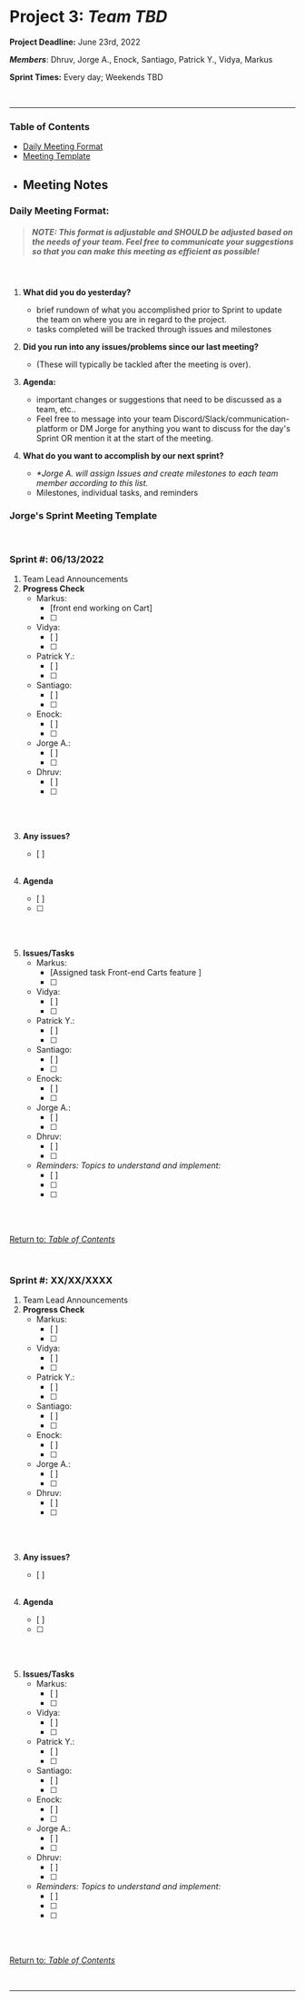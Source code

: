 # Project 3: *Team TBD*


**Project Deadline:** June 23rd, 2022

_**Members**_: Dhruv, Jorge A., Enock, Santiago, Patrick Y., Vidya, Markus

**Sprint Times:** Every day; Weekends TBD

<br>
<hr>

### Table of Contents
- [Daily Meeting Format](#daily-meeting-format)
- [Meeting Template](#jorges-sprint-meeting-template)
- Meeting Notes
    - 

### Daily Meeting Format:

> ##### _NOTE_: This format is adjustable and SHOULD be adjusted based on the needs of your team. Feel free to communicate your suggestions so that you can make this meeting as efficient as possible!
<br>

1. **What did you do yesterday?**
    - brief rundown of what you accomplished prior to Sprint to update the team on where you are in regard to the project.
    - tasks completed will be tracked through issues and milestones

2. **Did you run into any issues/problems since our last meeting?**
    - (These will typically be tackled after the meeting is over).

3. **Agenda:**
    - important changes or suggestions that  need to be discussed as a team, etc..
    - Feel free to message into your team Discord/Slack/communication-platform or DM Jorge for anything you want to discuss for the day's Sprint OR mention it at the start of the meeting.

4. **What do you want to accomplish by our next sprint?**
    - _*Jorge A. will assign Issues and create milestones to each team member according to this list._
    - Milestones, individual tasks, and reminders

### Jorge's Sprint Meeting Template
<br>

### Sprint #: 06/13/2022   
1. Team Lead Announcements
2. **Progress Check**
    - Markus:
        - [front end working on Cart] 
        - [ ] 
    - Vidya:
        - [ ] 
        - [ ] 
    - Patrick Y.:
        - [ ] 
        - [ ] 
    - Santiago:
        - [ ] 
        - [ ] 
    - Enock:
        - [ ] 
        - [ ] 
    - Jorge A.:
        - [ ] 
        - [ ] 
    - Dhruv:
        - [ ] 
        - [ ] 
<br> </br>

3. **Any issues?**
    - [ ] 
 <br> </br>

4. **Agenda**
    - [ ] 
    - [ ] 
 <br> </br>

5. **Issues/Tasks** 
    - Markus:
        - [Assigned task Front-end Carts feature ] 
        - [ ] 
    - Vidya:
        - [ ] 
        - [ ] 
    - Patrick Y.:
        - [ ] 
        - [ ] 
    - Santiago:
        - [ ] 
        - [ ] 
    - Enock:
        - [ ] 
        - [ ] 
    - Jorge A.:
        - [ ] 
        - [ ] 
    - Dhruv:
        - [ ] 
        - [ ] 
    - _Reminders: Topics to understand and implement:_
        - [ ] 
        - [ ] 
        - [ ] 
 <br> </br>


[Return to: _Table of Contents_](#table-of-contents)

<br>

### Sprint #: XX/XX/XXXX
1. Team Lead Announcements
2. **Progress Check**
    - Markus:
        - [ ] 
        - [ ] 
    - Vidya:
        - [ ] 
        - [ ] 
    - Patrick Y.:
        - [ ] 
        - [ ] 
    - Santiago:
        - [ ] 
        - [ ] 
    - Enock:
        - [ ] 
        - [ ] 
    - Jorge A.:
        - [ ] 
        - [ ] 
    - Dhruv:
        - [ ] 
        - [ ] 
<br> </br>

3. **Any issues?**
    - [ ] 
 <br> </br>

4. **Agenda**
    - [ ] 
    - [ ] 
 <br> </br>

5. **Issues/Tasks** 
    - Markus:
        - [ ] 
        - [ ] 
    - Vidya:
        - [ ] 
        - [ ] 
    - Patrick Y.:
        - [ ] 
        - [ ] 
    - Santiago:
        - [ ] 
        - [ ] 
    - Enock:
        - [ ] 
        - [ ] 
    - Jorge A.:
        - [ ] 
        - [ ] 
    - Dhruv:
        - [ ] 
        - [ ] 
    - _Reminders: Topics to understand and implement:_
        - [ ] 
        - [ ] 
        - [ ] 
 <br> </br>


[Return to: _Table of Contents_](#table-of-contents)

<br>
<hr>